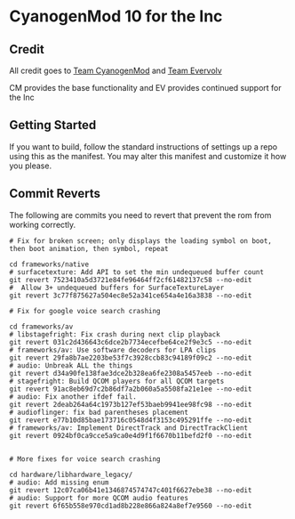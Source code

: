 CyanogenMod 10 for the Inc
===========

Credit
------------------

All credit goes to [Team CyanogenMod](http://www.cyanogenmod.com/) and [Team Evervolv](http://www.evervolv.com/)

CM provides the base functionality and EV provides continued support for the Inc

Getting Started
---------------

If you want to build, follow the standard instructions of settings up a repo using this as the manifest. You may alter this manifest and customize it how you please.


Commit Reverts
--------

The following are commits you need to revert that prevent the rom from working correctly.

``` git
# Fix for broken screen; only displays the loading symbol on boot, then boot animation, then symbol, repeat

cd frameworks/native
# surfacetexture: Add API to set the min undequeued buffer count
git revert 7523410a5d3721e84fe96464ff2cf61482137c58 --no-edit 
#  Allow 3+ undequeued buffers for SurfaceTextureLayer
git revert 3c77f875627a504ec8e52a341ce654a4e16a3838 --no-edit

# Fix for google voice search crashing

cd frameworks/av
# libstagefright: Fix crash during next clip playback
git revert 031c2d436643c6dce2b7734ecefbe64ce2f9e3c5 --no-edit
# frameworks/av: Use software decoders for LPA clips
git revert 29fa8b7ae2203be53f7c3928ccb83c94189f09c2 --no-edit
# audio: Unbreak ALL the things 
git revert d34a90fe138fae3dce2b328ea6fe2308a5457eeb --no-edit
# stagefright: Build QCOM players for all QCOM targets
git revert 91ac8eb69d7c2b86df7a2b060a5a5508fa21e1ee --no-edit
# audio: Fix another ifdef fail.
git revert 2deab264a64c1973b127ef53baeb9941ee98fc98 --no-edit
# audioflinger: fix bad parentheses placement
git revert e77b10d85bae173716c0548d4f3153c495291ffe --no-edit
# frameworks/av: Implement DirectTrack and DirectTrackClient
git revert 0924bf0ca9cce5a9ca0e4d9f1f6670b11befd2f0 --no-edit


# More fixes for voice search crashing

cd hardware/libhardware_legacy/
# audio: Add missing enum
git revert 12c07ca06b41e1346874574747c401f6627ebe38 --no-edit
# audio: Support for more QCOM audio features
git revert 6f65b558e970cd1ad8b228e866a824a8ef7e9560 --no-edit
```